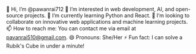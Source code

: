 👋 Hi, I’m @pawanrai712
👀 I’m interested in web development, AI, and open-source projects.
🌱 I’m currently learning Python and React.
💞 I’m looking to collaborate on innovative web applications and machine learning projects.
📫 How to reach me: You can contact me via email at pavanrai510@gmail.com.
😄 Pronouns: She/Her
⚡ Fun fact: I can solve a Rubik's Cube in under a minute!

